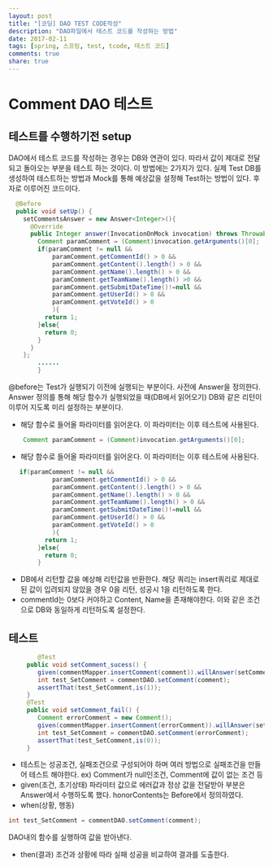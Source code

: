 ```yaml
---
layout: post
title: "[코딩] DAO TEST CODE작성" 
description: "DAO파일에서 테스트 코드를 작성하는 방법"
date: 2017-02-11
tags: [spring, 스프링, test, tcode, 테스트 코드]
comments: true
share: true
---
```


# Comment DAO 테스트

## 테스트를 수행하기전 setup

DAO에서 테스트 코드를 작성하는 경우는 DB와 연관이 있다. 따라서 값이 제대로 전달되고 돌아오는 부분을 테스트 하는 것이다.
 이 방법에는 2가지가 있다. 실제 Test DB를 생성하여 테스트하는 방법과 Mock를 통해 예상값을 설정해 Test하는 방법이 있다. 후자로 이루어진 코드이다.



``` java
  @Before
  public void setUp() {
    setCommentsAnswer = new Answer<Integer>(){
      @Override
      public Integer answer(InvocationOnMock invocation) throws Throwable {
        Comment paramComment = (Comment)invocation.getArguments()[0];
        if(paramComment != null && 
            paramComment.getCommentId() > 0 &&
            paramComment.getContent().length() > 0 &&
            paramComment.getName().length() > 0 &&
            paramComment.getTeamName().length() >0 &&
            paramComment.getSubmitDateTime()!=null &&
            paramComment.getUserId() > 0 &&
            paramComment.getVoteId() > 0
            ){
          return 1;
        }else{
          return 0;
        } 
      }
    };
        ......
        }
```
 
 @before는 Test가 실행되기 이전에 실행되는 부분이다.
 사전에 Answer을 정의한다. Answer 정의를 통해 해당 함수가 실행되었을 때(DB에서 읽어오기) DB와 같은 리턴이 이루어 지도록 미리 설정하는 부분이다.

* 해당 함수로 들어올 파라미터를 읽어온다. 이 파라미터는 이후 테스트에 사용된다.
``` java
    Comment paramComment = (Comment)invocation.getArguments()[0];
```
* 해당 함수로 들어올 파라미터를 읽어온다. 이 파라미터는 이후 테스트에 사용된다.

``` java
   if(paramComment != null && 
            paramComment.getCommentId() > 0 &&
            paramComment.getContent().length() > 0 &&
            paramComment.getName().length() > 0 &&
            paramComment.getTeamName().length() > 0 &&
            paramComment.getSubmitDateTime()!=null &&
            paramComment.getUserId() > 0 &&
            paramComment.getVoteId() > 0
            ){
          return 1;
        }else{
          return 0;
        } 
```
* DB에서 리턴할 값을 예상해 리턴값을 반환한다. 해당 쿼리는 insert쿼리로 제대로 된 값이 입려되지 않았을 경우 0을 리턴, 성공시 1을 리턴하도록 한다.
* commentId는 0보다 커야하고 Content, Name을 존재해야한다. 이와 같은 조건으로 DB와 동일하게 리턴하도록 설정한다.


## 테스트

``` java
        @Test
	 public void setComment_sucess() {
		given(commentMapper.insertComment(comment)).willAnswer(setCommentsAnswer);
		int test_SetComment = commentDAO.setComment(comment);
		assertThat(test_SetComment,is(1));
	 }
	 @Test
	 public void setComment_fail() {
		Comment errorComment = new Comment();
		given(commentMapper.insertComment(errorComment)).willAnswer(setCommentsAnswer);
		int test_SetComment = commentDAO.setComment(errorComment);
		assertThat(test_SetComment,is(0));
	 }
```

* 테스트는 성공조건, 실패조건으로 구성되어야 하며 여러 방법으로 실패조건을 만들어 테스트 해야한다. 
ex) Comment가 null인조건, Comment에 값이 없는 조건 등
* given(조건, 초기상태)
파라미터 값으로 에러값과 정상 값을 전달받아 부분은 Answer에서 수행하도록 했다. honorContents는 Before에서 정의하였다.
* when(상황,  행동)
``` java
int test_SetComment = commentDAO.setComment(comment); 
```
DAO내의 함수를 실행하여 값을 받아낸다.
* then(결과)
조건과 상황에 따라 실패 성공을 비교하여 결과를 도출한다.
